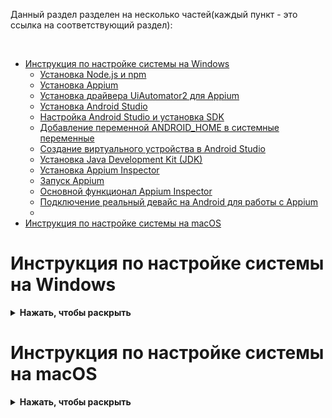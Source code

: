 Данный раздел разделен на несколько частей(каждый пункт - это ссылка на соответствующий раздел):

<br>

* [Инструкция по настройке системы на Windows](#Инструкция-по-настройке-системы-на-Windows)
  * [Установка Node.js и npm](#1-Установка-Nodejs-и-npm)
  * [Установка Appium](#2-Установка-Appium)
  * [Установка драйвера UiAutomator2 для Appium](#3-Установка-драйвера-UiAutomator2-для-Appium)
  * [Установка Android Studio](#4-Установка-Android-Studio)
  * [Настройка Android Studio и установка SDK](#5-Настройка-Android-Studio-и-установка-SDK)
  * [Добавление переменной ANDROID_HOME в системные переменные](#6-Добавление-переменной-ANDROID_HOME-в-системные-переменные)
  * [Создание виртуального устройства в Android Studio](#7-Создание-виртуального-устройства-в-Android-Studio)
  * [Установка Java Development Kit (JDK)](#8-Установка-Java-Development-Kit-JDK)
  * [Установка Appium Inspector](#8-Установка-Appium-Inspector)
  * [Запуск Appium](#9-Запуск-Appium-сервера-и-Appium-Inspector-и-подключение-эмулятору)
  * [Основной функционал Appium Inspector](#10-Основной-функционал-Appium-Inspector)
  * [Подключение реальный девайс на Android для работы с Appium](#11-Подключение-реальный-девайс-на-Android-для-работы-с-Appium)
  * 
* [Инструкция по настройке системы на macOS](#Инструкция-по-настройке-системы-на-macOS)



# Инструкция по настройке системы на Windows

<details><summary><b>Нажать, чтобы раскрыть</b></summary>

## 1. Установка Node.js и npm
<details><summary><b>Нажать, чтобы раскрыть</b></summary>

Для начала необходимо проверить установлены ли Node.js и npm на вашем компьютере. Для этого необходимо открыть командную строку и выполнить следующие команды:

```bash
node -v
npm -v
```
Если Node.js и npm не установлены, то вы увидите сообщение об ошибке.

![](https://raw.githubusercontent.com/qa-guru/knowledge-base/main/img/python/les20/install_nodejs_win_0.jpeg)

### Установка Node.js

Для того чтобы установить Node.js и npm необходимо перейти на сайт [Node.js](https://nodejs.org/en/) и скачать актуальную версию. 

![](https://raw.githubusercontent.com/qa-guru/knowledge-base/main/img/python/les20/download_nodejs_win.jpeg)

После скачивания необходимо запустить установщик и следовать инструкциям.

![](https://raw.githubusercontent.com/qa-guru/knowledge-base/main/img/python/les20/install_nodejs_1.jpeg)

![](https://raw.githubusercontent.com/qa-guru/knowledge-base/main/img/python/les20/install_nodejs_2.jpeg)

![](https://raw.githubusercontent.com/qa-guru/knowledge-base/main/img/python/les20/install_nodejs_3.jpeg)

Обратите внимание чтобы во время установки были отображены как на скриншоте следующие опции, а именно отображение `Add to PATH` и `npm package manager`.
![](https://raw.githubusercontent.com/qa-guru/knowledge-base/main/img/python/les20/install_nodejs_4.jpeg)

![](https://raw.githubusercontent.com/qa-guru/knowledge-base/main/img/python/les20/install_nodejs_5.jpeg)

![](https://raw.githubusercontent.com/qa-guru/knowledge-base/main/img/python/les20/install_nodejs_6.jpeg)

![](https://raw.githubusercontent.com/qa-guru/knowledge-base/main/img/python/les20/install_nodejs_7.jpeg)

После установки необходимо проверить всё ли установилось корректно. Для этого необходимо открыть командную строку и выполнить команды:

```bash
node -v
npm -v
```

Если всё установилось корректно, то вы увидите версии установленных пакетов.

![](https://raw.githubusercontent.com/qa-guru/knowledge-base/main/img/python/les20/npm_install.jpeg)

</details>

## 2. Установка Appium
<details><summary><b>Нажать, чтобы раскрыть</b></summary>

Установка Appium на Windows происходит через npm. Для этого необходимо открыть командную строку и выполнить следующую команду:

```bash
npm install -g appium
```

![](https://raw.githubusercontent.com/qa-guru/knowledge-base/main/img/python/les20/finish_install_appium.jpeg)

</details>

## 3. Установка драйвера UiAutomator2 для Appium
<details><summary><b>Нажать, чтобы раскрыть</b></summary>

Для установки драйвера UiAutomator2 необходимо выполнить следующую команду:

```bash
appium driver install uiautomator2
```

![](https://raw.githubusercontent.com/qa-guru/knowledge-base/main/img/python/les20/install_driver_uiautomator2.jpeg)

> **Важно!** Если во время ввода команды вы увидите ошибку, подобную этой:

![](https://raw.githubusercontent.com/qa-guru/knowledge-base/main/img/python/les20/error_appium.jpeg)

То необходимо выполнить следующую команду в терминале с **правами администратора!**:

```bash
Set-ExecutionPolicy RemoteSigned
```
И после этого ввести букву `Y` и нажать `Enter`.

![](https://raw.githubusercontent.com/qa-guru/knowledge-base/main/img/python/les20/fix_error.jpeg)

Далее заново нужно повторить установку драйвера UiAutomator2 по команде:

```bash
appium driver install uiautomator2
```

Если всё прошло успешно, то вы увидите сообщение об успешной установке драйвера.

</details>

## 4. Установка Android Studio
<details><summary><b>Нажать, чтобы раскрыть</b></summary>

Для установки Android Studio необходимо перейти на [официальный сайт](https://developer.android.com/studio) разработчика и скачать актуальную версию.

![](https://raw.githubusercontent.com/qa-guru/knowledge-base/main/img/python/les20/download_android_studio.jpeg)

Указать отметку, что вы прочитали и согласны с условиями лицензионного соглашения и нажать на кнопку `Download Android Studio for Windows`.

![](https://raw.githubusercontent.com/qa-guru/knowledge-base/main/img/python/les20/download_android_studio_terms.jpeg)

Открыть скачанный файл и следовать инструкциям.

![](https://raw.githubusercontent.com/qa-guru/knowledge-base/main/img/python/les20/install_android_studio_0.jpeg)

![](https://raw.githubusercontent.com/qa-guru/knowledge-base/main/img/python/les20/install_android_studio_1.jpeg)

![](https://raw.githubusercontent.com/qa-guru/knowledge-base/main/img/python/les20/install_android_studio_2.jpeg)

![](https://raw.githubusercontent.com/qa-guru/knowledge-base/main/img/python/les20/install_android_studio_3.jpeg)

![](https://raw.githubusercontent.com/qa-guru/knowledge-base/main/img/python/les20/install_android_studio_4.jpeg)

После установки нажимаем на кнопку `Finish`. 

![](https://raw.githubusercontent.com/qa-guru/knowledge-base/main/img/python/les20/install_android_studio_5.jpeg)

Так как была указана отметка `Start Android Studio`, то после нажатия на кнопку откроется Android Studio.
В отобразившемся окне `Import Android Studio settings` указываем отметку `Do not import settings` и нажимаем на кнопку `OK`.

![](https://raw.githubusercontent.com/qa-guru/knowledge-base/main/img/python/les20/install_android_studio_6.jpeg)

В окне `Help improve Android Studio` нажимаем на кнопку `Don't send`.

![](https://raw.githubusercontent.com/qa-guru/knowledge-base/main/img/python/les20/install_android_studio_7.jpeg)

</details>

## 5. Настройка Android Studio и установка SDK

<details><summary><b>Нажать, чтобы раскрыть</b></summary>

После открытия Android Studio будет отображено окно `Welcome to Android Studio`. Нажимаем на кнопку `Next`.

![](https://raw.githubusercontent.com/qa-guru/knowledge-base/main/img/python/les20/android_studio_setup_0.jpeg)

В окне `Install Type` выбираем `Standard` и нажимаем на кнопку `Next`.

![](https://raw.githubusercontent.com/qa-guru/knowledge-base/main/img/python/les20/android_studio_setup_1.jpeg)

В окне `Verify Settings` в `Current Settings` отображено что будет скачано и установлено. Нажимаем на кнопку `Next`.

![](https://raw.githubusercontent.com/qa-guru/knowledge-base/main/img/python/les20/android_studio_setup_2.jpeg)

В окне `License Agreement` в блоке `android-sdk-license` ставим отметку `accept`.
Кликаем на блок `intel-android-extra-license` и ставим отметку `accept` и нажимаем на кнопку `Finish`.
Название блока `intel-android-extra-license` может отличаться в зависимости от вашего пк.

![](https://raw.githubusercontent.com/qa-guru/knowledge-base/main/img/python/les20/android_studio_setup_3.jpeg)

Установка зависимостей и sdk может занять некоторое время.

![](https://raw.githubusercontent.com/qa-guru/knowledge-base/main/img/python/les20/downloading_components.jpeg)

> **Важно!** Если во время установки вы увидите сообщение об ошибке, подобное этому:

![](https://raw.githubusercontent.com/qa-guru/knowledge-base/main/img/python/les20/alert_virtual.jpeg)

То необходимо включить виртуализацию в BIOS. Для этого необходимо перезагрузить компьютер и во время загрузки нажать на клавишу `F2` или `F12` (в зависимости от производителя вашего пк). В меню BIOS необходимо найти пункт `Virtualization` и включить его.

### Проверка установки зависимостей и установка SDK Platforms вручную

После установки зависимостей откроется окно `Welcome to Android Studio`. В котором необходимо кликнуть на выпадающий список `More Actions` и выбрать пункт `SDK Manager`.

![](https://raw.githubusercontent.com/qa-guru/knowledge-base/main/img/python/les20/open_android_studio.jpeg)

На вкладке `SDK Platforms` убедитесь, что установлены все необходимые пакеты. Если какие-то пакеты не установлены, то установите их.

![](https://raw.githubusercontent.com/qa-guru/knowledge-base/main/img/python/les20/sdk_platforms.jpeg)

Перейти на вкладку `SDK Tools` и убедиться, что установлены все необходимые пакеты. Если какие-то пакеты не установлены, то установите их.

![](https://raw.githubusercontent.com/qa-guru/knowledge-base/main/img/python/les20/sdk_tools.jpeg)

</details>

## 6. Добавление переменной ANDROID_HOME в системные переменные

<details><summary><b>Нажать, чтобы раскрыть</b></summary>

Для того чтобы Appium мог найти SDK Android, необходимо добавить переменную `ANDROID_HOME` в системные переменные. Для этого необходимо выполнить следующие шаги:

![](https://raw.githubusercontent.com/qa-guru/knowledge-base/main/img/python/les20/sdk_location.jpeg)

1. Перейти в `Панель управления` -> `Систем и безопасность` -> `Система` -> `Дополнительные параметры системы`.( Либо открыть окно `Мой компьютер`, кликнуть правой кнопкой мыши и выбрать пункт `Свойства`).
2. В открывшемся окне перейти на вкладку `Дополнительно`/ `Дополнительные параметры системы` и нажать на кнопку `Переменные среды`.
3. В разделе `Системные переменные`/ `Переменные среды пользователя` нажать на кнопку `Создать`.
4. В поле `Имя переменной` ввести `ANDROID_HOME`, а в поле `Значение переменной` ввести путь до папки с SDK Android. Например, `C:\Users\%USERNAME%\AppData\Local\Android\Sdk`.
5. Нажать на кнопку `ОК`.

где `%USERNAME%` - это ваше имя пользователя.

Действия выше нужно проделать как для системной переменной, так и для переменной пользователя.

![](https://raw.githubusercontent.com/qa-guru/knowledge-base/main/img/python/les20/path_directory.jpeg)

![](https://raw.githubusercontent.com/qa-guru/knowledge-base/main/img/python/les20/open_path_location_4_1.jpeg)

![](https://raw.githubusercontent.com/qa-guru/knowledge-base/main/img/python/les20/open_path_location_5.jpeg)

![](https://raw.githubusercontent.com/qa-guru/knowledge-base/main/img/python/les20/open_path_location_6.jpeg)

Далее необходимо добавить в переменную `Path` путь до папки `platform-tools` и `tools` внутри папки с SDK Android. Для этого необходимо выполнить следующие шаги:

1. В разделе `Системные переменные`/ `Переменные среды пользователя` найти переменную `Path` и нажать на кнопку `Изменить`.
2. Нажать на кнопку `Создать`.
3. В поле `Имя переменной` ввести `Path` кликнуть на нее два раза, а в пустое поле ввести пути до папок `platform-tools` и `tools` внутри папки с SDK Android. 
Например, 
`
C:\Users\%USERNAME%\AppData\Local\Android\Sdk\tools
C:\Users\%USERNAME%\AppData\Local\Android\Sdk\tools\bin 
C:\Users\%USERNAME%\AppData\Local\Android\Sdk\platform-tools
C:\Users\%USERNAME%\AppData\Local\Android\Sdk\platform-tools\adb
C:\Users\%USERNAME%\AppData\Local\Android\Sdk\emulator
`
где `%USERNAME%` - это ваше имя пользователя.

4. Нажать на кнопку `ОК`.

![](https://raw.githubusercontent.com/qa-guru/knowledge-base/main/img/python/les20/android_path.jpeg)

Данные действия нужно проделать как для системной переменной, так и для переменной пользователя.


</details>

## 7. Создание виртуального устройства в Android Studio

<details><summary><b>Нажать, чтобы раскрыть</b></summary>

Открыть `Android Studio`. 
Кликнуть на выпадающий список `More Actions` и выбрать пункт `Virtual Device Manager`.

![](https://raw.githubusercontent.com/qa-guru/knowledge-base/main/img/python/les20/virtual_devices.jpeg)

В открывшемся окне нажать на кнопку `Device Manager` необходимо нажать на иконку `+`.

![](https://raw.githubusercontent.com/qa-guru/knowledge-base/main/img/python/les20/create_device.jpeg)

На странице `System Image` необходимо выбрать версию Android, которую вы хотите установить на эмуляторе.
Если в строке `Realease Name` нарисована иконка скачивания, то необходимо нажать на нее и дождаться окончания загрузки.

![](https://raw.githubusercontent.com/qa-guru/knowledge-base/main/img/python/les20/system_image.jpeg)

![](https://raw.githubusercontent.com/qa-guru/knowledge-base/main/img/python/les20/install_android_13.jpg)

После скачивания данная версия будет доступна для установки.

![](https://raw.githubusercontent.com/qa-guru/knowledge-base/main/img/python/les20/add_image_android14.jpeg)

В окне `Choice a device definition` выбрать устройство, которое вы хотите эмулировать и нажать на кнопку `Next`.

![](https://raw.githubusercontent.com/qa-guru/knowledge-base/main/img/python/les20/choose_device.jpeg)

В окне `Verify Configuration` если необходимо можно изменить название устройства и другие параметры. После этого нажать на кнопку `Finish`.

![](https://raw.githubusercontent.com/qa-guru/knowledge-base/main/img/python/les20/add_name_avd.jpeg)

### Запуск виртуального устройства

Для того чтобы запустить виртуальное устройство, необходимо на странице `Device Manager` в строке с созданным устройством нажать на кнопку `Play`.
Первый раз может отобразиться окно `Adb`, которое необходимо одобрить.

![](https://raw.githubusercontent.com/qa-guru/knowledge-base/main/img/python/les20/adb.jpeg)

После этого начнется загрузка виртуального устройства.

![](https://raw.githubusercontent.com/qa-guru/knowledge-base/main/img/python/les20/device_loading.jpeg)

После загрузки виртуального устройства можно проверить его отображение в терминале с помощью команды `adb devices`.

![](https://raw.githubusercontent.com/qa-guru/knowledge-base/main/img/python/les20/adb_device.jpeg)

В терминале будет отображен уникальный идентификатор устройства.

</details>

## 8. Установка Java Development Kit (JDK)
<details><summary><b>Нажать, чтобы раскрыть</b></summary>

Для установки JDK необходимо перейти на [официальный сайт](https://www.oracle.com/java/technologies/downloads/) разработчика и скачать актуальную версию.

Или же использовать [Azul](https://www.azul.com/downloads/?package=jdk#zulu).

Или [JDK Java](https://jdk.java.net/).

![](https://raw.githubusercontent.com/qa-guru/knowledge-base/main/img/python/les20/azul_jdk.jpeg)

![](https://raw.githubusercontent.com/qa-guru/knowledge-base/main/img/python/les20/azul-download_jdk.jpeg)

Запустить установщик и следовать инструкциям.

![](https://raw.githubusercontent.com/qa-guru/knowledge-base/main/img/python/les20/azul_install.jpeg)

![](https://raw.githubusercontent.com/qa-guru/knowledge-base/main/img/python/les20/azul_install_1.jpeg)

![](https://raw.githubusercontent.com/qa-guru/knowledge-base/main/img/python/les20/azul_install_2.jpeg)

![](https://raw.githubusercontent.com/qa-guru/knowledge-base/main/img/python/les20/azul_install_3.jpeg)

![](https://raw.githubusercontent.com/qa-guru/knowledge-base/main/img/python/les20/azul_install_4.jpeg)

Далее необходимо снова перейти в `Системные переменные`/ `Переменные среды пользователя` и проверить есть ли добавленная переменная `JAVA_HOME`. Если ее нет, то добавить ее.

![](https://raw.githubusercontent.com/qa-guru/knowledge-base/main/img/python/les20/Java_home.jpeg)

Далее необходимо проверить видно ли переменную `JAVA_HOME` и `Java` в командной строке. Для этого необходимо выполнить следующие команды:

```bash
java -version
```

```bash
$Env:JAVA_HOME
```

Если переменные установлены корректно, то вы увидите версию установленного JDK и путь до папки с JDK.

![](https://raw.githubusercontent.com/qa-guru/knowledge-base/main/img/python/les20/java_install_check.jpeg)


</details>

## 8. Установка Appium Inspector
<details><summary><b>Нажать, чтобы раскрыть</b></summary>


Для установки Appium Inspector необходимо перейти на [страницу GitHub](https://github.com/appium/appium-inspector/releases) проекта и скачать актуальную версию установщика именно для вашей операционной системы.

![](https://raw.githubusercontent.com/qa-guru/knowledge-base/main/img/python/les20/download_appium_inspector.jpeg)

![](https://raw.githubusercontent.com/qa-guru/knowledge-base/main/img/python/les20/appium_inspector_download.jpeg)

![](https://raw.githubusercontent.com/qa-guru/knowledge-base/main/img/python/les20/choose_exe_file_appium_inspector.jpeg)

После скачивания необходимо запустить установщик и следовать инструкциям.

![](https://raw.githubusercontent.com/qa-guru/knowledge-base/main/img/python/les20/inspector_install.jpeg)

![](https://raw.githubusercontent.com/qa-guru/knowledge-base/main/img/python/les20/open_inspector.jpeg)

</details>

## 9. Запуск Appium сервера и Appium Inspector и подключение эмулятору

<details><summary><b>Нажать, чтобы раскрыть</b></summary>

### Запуск Appium сервера
Для запуска Appium необходимо открыть командную строку и выполнить следующую команду:

```bash
appium
```

![](https://raw.githubusercontent.com/qa-guru/knowledge-base/main/img/python/les20/start_appium.jpeg)

Необходимо дождаться пока Appium запустится и отобразится сообщение о том, что сервер запущен.
Необходимо проверить не отображено ли ошибок при запуске, а также отображены ли драйверы `UiAutomator2` которые были установлены ранее.

Важно обратить внимание на следующие строки:

```
[Appium] You can provide the following URLs in your client code to connect to this server: 
[Appium] http://127.0.0.1:4723/ (only accessible from the same host)
```

![](https://raw.githubusercontent.com/qa-guru/knowledge-base/main/img/python/les20/url_appuim.jpeg)

– именно http://127.0.0.1:4723/ является полным «remote url», который используется для создания подключения. 
Для подключения из `Appium Inspector`: Remote Host (127.0.0.1); Remote Port (4723); Remote Path (/).

Есть важный нюанс по Remote Path – раньше он по умолчанию был равен /wd/hub, и полный `remote url` выглядел так `http://127.0.0.1:4723/wd/hub`. Сейчас поменялась, и не нужно указывать `/wd/hub`, но если необходимо запускать appium как ранее, то необходимо передать `--base-path`:

```bash
appium --base-path "/wd/hub"
```

![](https://raw.githubusercontent.com/qa-guru/knowledge-base/main/img/python/les20/wd_hub_appium.jpeg)


### Запуск Appium Inspector

После запуска Appium сервера нужно запустить Appium Inspector. После запуска Appium Inspector необходимо убедиться что убедиться, что параметры Remote Host, Remote Port, Remote Path соответствуют тем, с которыми запущен Appium-сервер 

![](https://raw.githubusercontent.com/qa-guru/knowledge-base/main/img/python/les20/appium_server.jpeg)

Если запущен Appium сервер с Remote Path как `/wd/hub`, то нужно указать его в Appium Inspector.

![](https://raw.githubusercontent.com/qa-guru/knowledge-base/main/img/python/les20/wd_hub_appium_inspector.jpeg)

Иногда при подключении к Appium Inspector может возникнуть ошибка, что не удается подключиться и что необходимо подтвердить неавторизованное подключение. 
Для этого необходимо в Appium Inspector открыть блок `Advanced Settings` и включить опцию `Allow Unauthorized Sertificates`.

![](https://raw.githubusercontent.com/qa-guru/knowledge-base/main/img/python/les20/allow_unauthorized_sertificates.jpeg)


### Подключение Android эмулятора
**Важно!** Для того чтобы подключить Android эмулятор к Appium Inspector необходимо чтобы appium был запущен и работал.
Необходимо запустить эмулятор в Android Studio и дождаться его загрузки. 
После этого необходимо подключить Appium Inspector к Android эмулятору. Для этого необходимо выполнить следующие шаги:
А именно ввести в поле `Desired Capabilities` следующие минимальные параметры:

```json
{
  "platformName": "Android",
  "appium:automationName": "UiAutomator2"
}
```

![](https://raw.githubusercontent.com/qa-guru/knowledge-base/main/img/python/les20/capabilities_add.jpeg)

Это можно сделать вручную добавляя каждый параметр по отдельности или же воспользоваться блоком `JSON Representation`. 
Через блок `JSON Representation` можно добавить все параметры сразу, вставив их в поле и нажав иконку с дискетой.

![](https://raw.githubusercontent.com/qa-guru/knowledge-base/main/img/python/les20/json_representation.jpeg)

После сохранения параметров они будут размещены в поля `Desired Capabilities`.

![](https://raw.githubusercontent.com/qa-guru/knowledge-base/main/img/python/les20/json_representation_1.jpeg)

Префикс `appium`: в названии параметров можно не писать, он добавится при подключении автоматически при условии установленного чекбокса `Automatically add necessary Appium vendor prefixes on start`.

![](https://raw.githubusercontent.com/qa-guru/knowledge-base/main/img/python/les20/appium_prefix.jpeg)

После добавления параметров необходимо нажать на кнопку `Start Session`.

После запуска appium inspector в терминале будет отображен лог подключения к эмулятору. 
И если всё прошло успешно, то в Appium Inspector будет отображен экран эмулятора.

![](https://raw.githubusercontent.com/qa-guru/knowledge-base/main/img/python/les20/run_emulator.jpeg)

</details>

## 10. Основной функционал Appium Inspector

<details><summary><b>Нажать, чтобы раскрыть</b></summary>

В Appium Inspector есть несколько основных функций, которые помогают в работе с элементами на экране эмулятора.

### Select Elements

`Select Elements` - это функция, которая позволяет выбрать элемент на экране эмулятора и увидеть его XPath, ID, ClassName и другие параметры.
По умолчанию данная функция включена. Необходимо только кликнуть на элемент на экране.

![](https://raw.githubusercontent.com/qa-guru/knowledge-base/main/img/python/les20/select_elements.jpeg)

### Search for element

`Search for element` - это функция, которая позволяет искать элемент на экране по его XPath, ID, ClassName и другим параметрам.
Для того чтобы проверить есть ли среди элементов на экране нужный элемент, необходимо кликнуть на иконку лупы, выбрать тип локатора и ввести значение. Далее нажать на кнопку `Search`.

Полный списком поддерживаемых локаторов можно увидеть в [официальном README драйвера UiAutomator2](https://github.com/appium/appium-uiautomator2-driver#element-location) 

![](https://raw.githubusercontent.com/qa-guru/knowledge-base/main/img/python/les20/search_element.jpeg)

![](https://raw.githubusercontent.com/qa-guru/knowledge-base/main/img/python/les20/search_element_1.jpeg)

![](https://raw.githubusercontent.com/qa-guru/knowledge-base/main/img/python/les20/search_element_2.jpeg)

### Tap/Swipe by coordinates

`Tap/Swipe by coordinates` - это функция, которая позволяет тапнуть или свайпнуть по экрану эмулятора по координатам.

Для того чтобы тапнуть по экрану или свайпунть, необходимо кликнуть на иконку с `+` для активации режима выбора координат, выбрать координаты(навести курсор на нужное место и кликнуть).

![](https://raw.githubusercontent.com/qa-guru/knowledge-base/main/img/python/les20/tap_swipe_coordinates.jpeg)

![](https://raw.githubusercontent.com/qa-guru/knowledge-base/main/img/python/les20/tap_swipe_coordinates_1.jpeg)


### Show Element Handles

`Show Element Handles` - это функция, которая позволяет увидеть все кликабельные элементы на экране.

Для того чтобы увидеть все элементы на экране, необходимо переключить переключатель в положение `ON`.

![](https://raw.githubusercontent.com/qa-guru/knowledge-base/main/img/python/les20/show_element_handles.jpeg)

![](https://raw.githubusercontent.com/qa-guru/knowledge-base/main/img/python/les20/show_element_handles_1.jpeg)

Все кликабельные элементы будут подсвечены красным цветом. Если это иконка `+` то нужно кликнуть и отобразиться несколько параметров элемента на которые можно кликнуть.

## 11. Подключение реальный девайс на Android для работы с Appium

### Подготовка реального устройства к подключению

1. Перейти в настройки устройства;
2. Открыть пункт `О телефоне`;
3. Нажать на пункт `Номер сборки` несколько раз, пока не появится сообщение о том, что режим разработчика активирован;
4. Перейти в настройки разработчика;
5. Активировать режим разработчика;
6. Активировать отладку по USB.
7. Подключить устройство к компьютеру через USB-кабель.
8. При первом подключении устройства к компьютеру необходимо дать разрешение на подключение к компьютеру, выбрав пункт `Всегда разрешать...`.
9. После подключения устройства проверить его отображение с помощью команды `adb devices`.
10. Если необходимо, можно настроить [дополнительные опции](https://developer.android.com/studio/debug/dev-options#general), например, включить опцию «Stay Awake» («Не выключать экран»)

### Подключение реального устройства к Appium и запуск apk

Для начала необходимо скачать apk файл, который будет тестироваться. Как пример [wikipedia.apk](https://github.com/wikimedia/apps-android-wikipedia/releases/tag/latest)
Далее необходимо запустить Appium и Appium Inspector. После этого необходимо подключить устройство к компьютеру и дождаться его отображения в терминале с помощью команды `adb devices`.

В Appium Inspector необходимо добавить параметры для подключения к устройству:

```json
{
  "platformName": "Android",
  "appium:automationName": "UiAutomator2",
  "appium:app": "<YOUR-PATH-TO-PROJECT>/app-alpha-universal-release.apk",
  "appium:appWaitActivity": "org.wikipedia.*"
}
```

Опция `appium:app` - это путь до apk файла, который будет тестироваться.
Опция `appium:appWaitActivity` - это активити, которая будет открыта после запуска apk файла. Чаще всего ее не используют, или же используют `*` если нужно указать любую активити.

После добавления параметров необходимо нажать на кнопку `Start Session`.

![](https://raw.githubusercontent.com/qa-guru/knowledge-base/main/img/python/les20/conect_real_device.jpeg)

![](https://raw.githubusercontent.com/qa-guru/knowledge-base/main/img/python/les20/real_apk_device.jpeg)


Если одновременно подключено более одного устройства, например – эмулятор и реальный девайс, то надо либо оставить только одно устройство подключенным (закрыв, например, эмулятор), либо дополнительно указать опцию deviceName:

``` 
"appium:deviceName": "<YOUR-DEVICE-NAME>"
```

`YOUR-DEVICE-NAME` – это имя вашего устройства.


или опцию udid:

```
"appium:udid": "<YOUR-DEVICE-UDID>"
```

`YOUR-DEVICE-UDID` – это уникальный идентификатор вашего устройства, который можно узнать с помощью команды `adb devices`.






</details>
</details>

# Инструкция по настройке системы на macOS
<details><summary><b>Нажать, чтобы раскрыть</b></summary>



</details>
